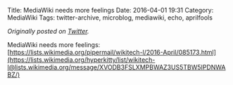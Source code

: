 Title: MediaWiki needs more feelings
Date: 2016-04-01 19:31
Category: MediaWiki
Tags: twitter-archive, microblog, mediawiki, echo, aprilfools

_Originally posted on [Twitter](https://web.archive.org/web/https://twitter.com/legoktm/status/715984859567620097)._

MediaWiki needs more feelings: [https://lists.wikimedia.org/pipermail/wikitech-l/2016-April/085173.html](https://lists.wikimedia.org/hyperkitty/list/wikitech-l@lists.wikimedia.org/message/XVODB3FSLXMPBWAZ3US5TBW5IPDNWABZ/)
